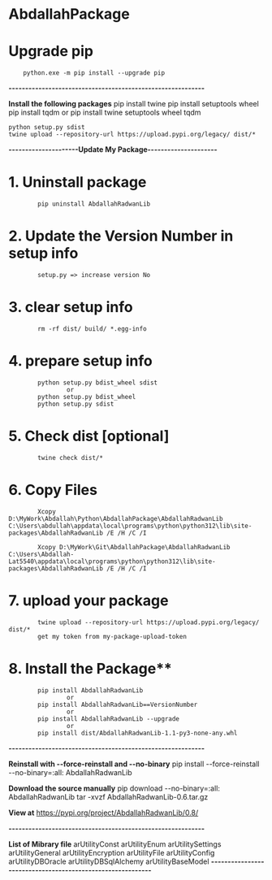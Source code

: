 # AbdallahPackage

# Upgrade pip

        python.exe -m pip install --upgrade pip

**-----------------------------------------------------------**

**Install the following packages**
pip install twine
pip install setuptools wheel
pip install tqdm
or
pip install twine setuptools wheel tqdm

    python setup.py sdist
    twine upload --repository-url https://upload.pypi.org/legacy/ dist/*

**---------------------Update My Package---------------------**

# 1. Uninstall package

            pip uninstall AbdallahRadwanLib

# 2. Update the Version Number in setup info

            setup.py => increase version No

# 3. clear setup info

            rm -rf dist/ build/ *.egg-info

# 4. prepare setup info

            python setup.py bdist_wheel sdist
                    or
            python setup.py bdist_wheel
            python setup.py sdist

# 5. Check dist [optional]

            twine check dist/*

# 6. Copy Files

            Xcopy D:\MyWork\Abdallah\Python\AbdallahPackage\AbdallahRadwanLib C:\Users\abdullah\appdata\local\programs\python\python312\lib\site-packages\AbdallahRadwanLib /E /H /C /I

            Xcopy D:\MyWork\Git\AbdallahPackage\AbdallahRadwanLib C:\Users\Abdallah-Lat5540\appdata\local\programs\python\python312\lib\site-packages\AbdallahRadwanLib /E /H /C /I

# 7. upload your package

            twine upload --repository-url https://upload.pypi.org/legacy/ dist/*
            get my token from my-package-upload-token

# 8. Install the Package\*\*

            pip install AbdallahRadwanLib
                    or
            pip install AbdallahRadwanLib==VersionNumber
                    or
            pip install AbdallahRadwanLib --upgrade
                    or
            pip install dist/AbdallahRadwanLib-1.1-py3-none-any.whl

**-----------------------------------------------------------**

**Reinstall with --force-reinstall and --no-binary**
pip install --force-reinstall --no-binary=:all: AbdallahRadwanLib

**Download the source manually**
pip download --no-binary=:all: AbdallahRadwanLib
tar -xvzf AbdallahRadwanLib-0.6.tar.gz

**View at**
https://pypi.org/project/AbdallahRadwanLib/0.8/

**-----------------------------------------------------------**

**List of Mibrary file**
arUtilityConst
arUtilityEnum
arUtilitySettings
arUtilityGeneral
arUtilityEncryption
arUtilityFile
arUtilityConfig
arUtilityDBOracle
arUtilityDBSqlAlchemy
arUtilityBaseModel
**-----------------------------------------------------------**

